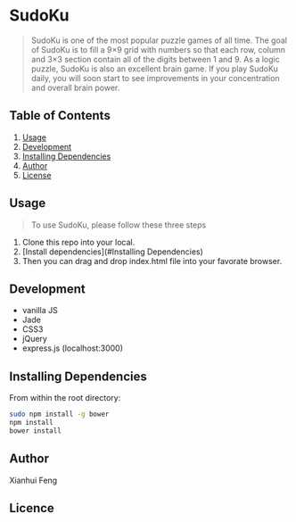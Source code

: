 SudoKu
======

> SudoKu is one of the most popular puzzle games of all time. The goal of SudoKu is to fill a 9×9 grid with numbers so that each row, column and 3×3 section contain all of the digits between 1 and 9. As a logic puzzle, SudoKu is also an excellent brain game. If you play SudoKu daily, you will soon start to see improvements in your concentration and overall brain power.

## Table of Contents

1. [Usage](#usage)
2. [Development](#development)
3. [Installing Dependencies](#installing-dependencies)
4. [Author](#Author)
5. [License](#license)

## Usage

> To use SudoKu, please follow these three steps

1. Clone this repo into your local.
2. [Install dependencies](#Installing Dependencies)
3. Then you can drag and drop index.html file into your favorate browser.

## Development
- vanilla JS
- Jade
- CSS3
- jQuery
- express.js (localhost:3000)

## Installing Dependencies

From within the root directory:

```sh
sudo npm install -g bower
npm install
bower install
```
## Author
Xianhui Feng 

## Licence



